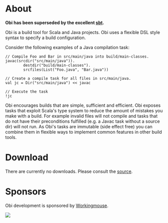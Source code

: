 # About #


**Obi has been superseded by the excellent [sbt](http://code.google.com/p/simple-build-tool/).**

Obi is a build tool for Scala and Java projects. Obi uses a flexible DSL style syntax to specify a build configuration.

Consider the following examples of a Java compilation task:

```
// Compile Foo and Bar in src/main/java into build/main-classes.
javac(srcdir("src/main/java")).
        destdir("build/main-classes").
        srcfiles(List("Foo.java", "Bar.java"))

// Create a compile task for all files in src/main/java.
val jc = Dir("src/main/java") << javac

// Execute the task
!jc
```

Obi encourages builds that are simple, sufficient and efficient. Obi exposes tasks that exploit Scala's type system to reduce the amount of mistakes you make with a build. For example invalid files will not compile and tasks that do not have their preconditions fulfilled (e.g. a Javac task without a source dir) will not run. As Obi's tasks are immutable (side effect free) you can combine them in flexible ways to implement common features in other build tools.

# Download #

There are currently no downloads. Please consult the [source](http://code.google.com/p/obibuild/source).

# Sponsors #

Obi development is sponsored by [Workingmouse](http://workingmouse.com/).

[![](http://obibuild.googlecode.com/svn/wiki/images/workingmouse_logo_full_transparent.png)](http://workingmouse.com/)